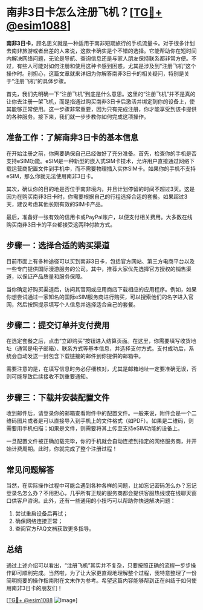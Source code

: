 # 南非3日卡怎么注册飞机？[[TG💪+ @esim1088](https://t.me/s/esim1088)]

**南非3日卡**，顾名思义就是一种适用于南非短期旅行的手机流量卡。对于很多计划去南非旅游或者出差的人来说，这款卡确实是个不错的选择。它能帮助你在短时间内解决网络问题，无论是导航、查询信息还是与家人朋友保持联系都非常方便。不过，有些人可能对如何注册和使用这种卡感到困惑，尤其是涉及到“注册飞机”这个操作时。别担心，这篇文章就来详细为你解答南非3日卡的相关疑问，特别是关于“注册飞机”的具体步骤。

首先，我们先明确一下“注册飞机”到底是什么意思。这里的“注册飞机”并不是真的让你去注册一架飞机，而是指通过购买南非3日卡后激活并绑定到你的设备上，使其能够正常使用。这一步骤非常重要，因为只有完成注册，你才能享受到该卡提供的各种服务。接下来，我们就一步步教你如何完成这项操作。

## 准备工作：了解南非3日卡的基本信息

在开始注册之前，你需要确保自己已经做好了充分准备。首先，检查你的手机是否支持eSIM功能。eSIM是一种新型的嵌入式SIM卡技术，允许用户直接通过网络下载运营商配置文件到手机中，而不需要物理插入实体SIM卡。如果你的手机不支持eSIM，那么你就无法使用南非3日卡。

其次，确认你的目的地是否位于南非境内，并且计划停留的时间不超过3天。这是因为在购买南非3日卡时，你需要根据自己的行程选择合适的套餐。如果超过3天，建议考虑其他长期有效的SIM卡产品。

最后，准备好一张有效的信用卡或PayPal账户，以便支付相关费用。大多数在线购买南非3日卡的平台都接受这两种付款方式。

## 步骤一：选择合适的购买渠道

目前市面上有多种途径可以买到南非3日卡，包括官方网站、第三方电商平台以及一些专门提供国际漫游服务的公司。其中，推荐大家优先选择官方授权的销售渠道，以保证产品质量和服务保障。

当你确定好购买渠道后，访问其官网或应用商店下载相应的应用程序。例如，如果你想尝试通过一家知名的国际eSIM服务商进行购买，可以搜索他们的名字进入官网，然后按照提示填写个人信息并选择适合自己的套餐。

## 步骤二：提交订单并支付费用

在选定套餐之后，点击“立即购买”按钮进入结算页面。在这里，你需要填写收货地址（通常是电子邮箱）、联系方式等基本信息，并选择支付方式。支付成功后，系统会自动发送一封包含下载链接的邮件到你提供的邮箱中。

需要注意的是，在填写信息时务必仔细核对，尤其是邮箱地址一定要准确无误，否则可能导致后续接收不到重要通知。

## 步骤三：下载并安装配置文件

收到邮件后，请登录你的邮箱查看附件中的配置文件。一般来说，附件会是一个二维码图片或者是可以直接导入到手机上的文件格式（如PDF）。如果是二维码，则需要用手机扫描；如果是文件，则需要将其上传至支持eSIM功能的设备上。

一旦配置文件被正确加载完毕，你的手机就会自动连接到指定的网络服务商，并开始计费周期。此时，你就完成了整个注册过程！

## 常见问题解答

当然，在实际操作过程中可能会遇到各种各样的问题，比如忘记密码怎么办？忘记登录名怎么办？不用担心，几乎所有正规的服务商都会提供客服热线或在线聊天窗口供客户咨询。此外，还有一些通用的小技巧可以帮助你快速解决问题：

1. 尝试重启设备后再试；
2. 确保网络连接正常；
3. 查阅官方FAQ文档获取更多指导。

## 总结

通过上述介绍可以看出，“注册飞机”其实并不复杂，只要按照正确的流程一步步操作即可顺利完成。当然啦，为了让大家更直观地理解整个过程，我特意整理了一份简明扼要的操作指南附在文末作为参考。希望这篇内容能够帮到正在纠结于如何使用南非3日卡的朋友们！

[[TG💪+ @esim1088](https://t.me/s/esim1088) ![Image](https://i.postimg.cc/4NQfJmqS/Snipaste-2025-05-13-00-14-12.png)]